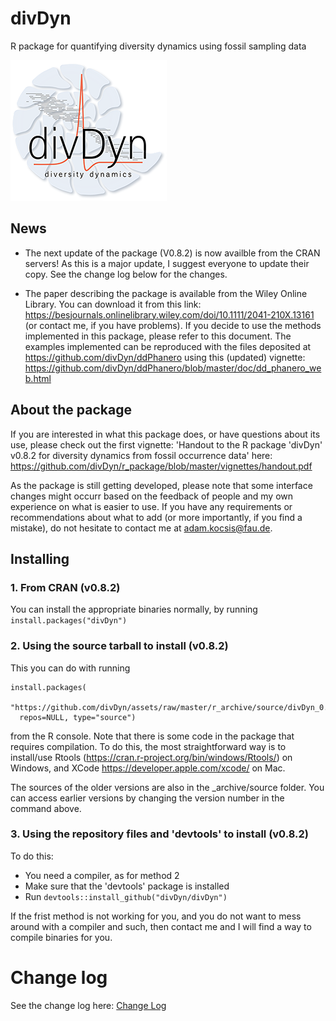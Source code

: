 # divDyn
R package for quantifying diversity dynamics using fossil sampling data

![](https://github.com/divDyn/assets/raw/master/logo/divDyn_logo_min.png)

## News

- The next update of the package (V0.8.2) is now availble from the CRAN servers! As this is a major update, I suggest everyone to update their copy. See the change log below for the changes. 

- The paper describing the package is available from the Wiley Online Library. You can download it from this link:
https://besjournals.onlinelibrary.wiley.com/doi/10.1111/2041-210X.13161 
(or contact me, if you have problems). If you decide to use the methods implemented in this package, please refer to this document. The examples implemented can be reproduced with the files deposited at
https://github.com/divDyn/ddPhanero
using this (updated) vignette:
https://github.com/divDyn/ddPhanero/blob/master/doc/dd_phanero_web.html


## About the package

If you are interested in what this package does, or have questions about its use, please check out the first vignette: 'Handout to the R package 'divDyn' v0.8.2 for diversity dynamics from fossil occurrence data' here:
https://github.com/divDyn/r_package/blob/master/vignettes/handout.pdf

As the package is still getting developed, please note that some interface changes might occurr based on the feedback of people and my own experience on what is easier to use. If you have any requirements or recommendations about what to add (or more importantly, if you find a mistake), do not hesitate to contact me at adam.kocsis@fau.de.


## Installing 

### 1. From CRAN (v0.8.2)

You can install the appropriate binaries normally, by running 
`install.packages("divDyn")`

### 2. Using the source tarball to install (v0.8.2)
This you can do with running
```
install.packages(
  "https://github.com/divDyn/assets/raw/master/r_archive/source/divDyn_0.8.2.tar.gz", 
  repos=NULL, type="source")
```

from the R console. Note that there is some code in the package that requires compilation. To do this, the most straightforward way is to install/use Rtools (https://cran.r-project.org/bin/windows/Rtools/) on Windows, and XCode https://developer.apple.com/xcode/ on Mac.

The sources of the older versions are also in the _archive/source folder. You can access earlier versions by changing the version number in the command above.

### 3. Using the repository files and 'devtools' to install (v0.8.2)

To do this:
- You need a compiler, as for method 2
- Make sure that the 'devtools' package is installed
- Run `devtools::install_github("divDyn/divDyn")`

If the frist method is not working for you, and you do not want to mess around with a compiler and such, then contact me and I will find a way to compile binaries for you.

# Change log

See the change log here: [Change Log](https://github.com/divDyn/divDyn/blob/master/inst/NEWS)
